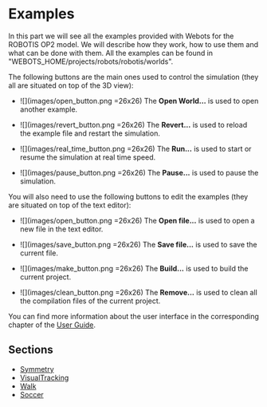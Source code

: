 # Examples

In this part we will see all the examples provided with Webots for the ROBOTIS OP2 model.
We will describe how they work, how to use them and what can be done with them.
All the examples can be found in "WEBOTS\_HOME/projects/robots/robotis/worlds".

The following buttons are the main ones used to control the simulation (they all are situated on top of the 3D view):

- ![](images/open_button.png =26x26) The **Open World...** is used to open another example.

- ![](images/revert_button.png =26x26) The **Revert...** is used to reload the example file and restart the simulation.

- ![](images/real_time_button.png =26x26) The **Run...** is used to start or resume the simulation at real time speed.

- ![](images/pause_button.png =26x26) The **Pause...** is used to pause the simulation.

You will also need to use the following buttons to edit the examples (they are situated on top of the text editor):

- ![](images/open_button.png =26x26) The **Open file...** is used to open a new file in the text editor.

- ![](images/save_button.png =26x26) The **Save file...** is used to save the current file.

- ![](images/make_button.png =26x26) The **Build...** is used to build the current project.

- ![](images/clean_button.png =26x26) The **Remove...** is used to clean all the compilation files of the current project.

You can find more information about the user interface in the corresponding chapter of the [User Guide](http://www.cyberbotics.com/guide).

## Sections

- [Symmetry](symmetry.md)
- [VisualTracking](visualtracking.md)
- [Walk](walk.md)
- [Soccer](soccer.md)
